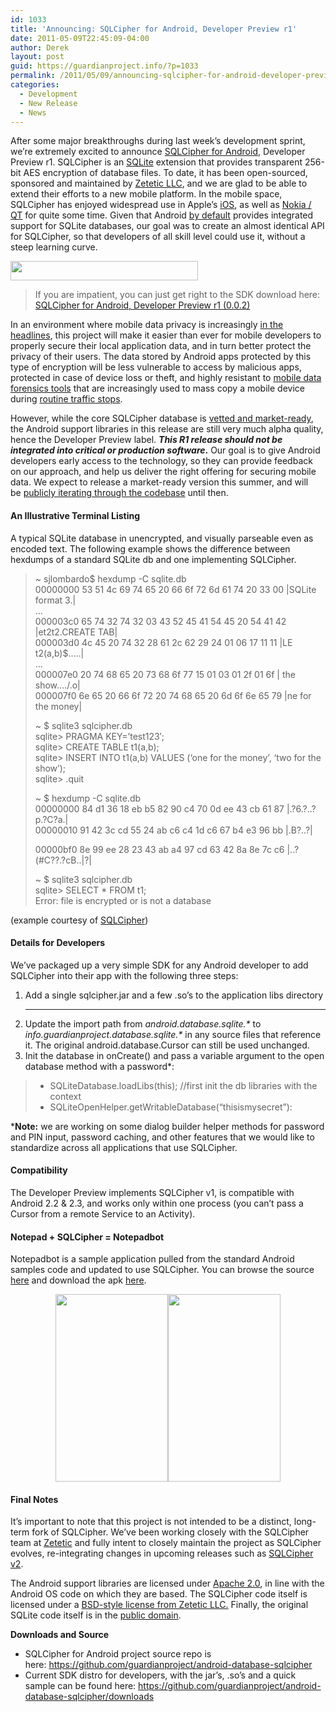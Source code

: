 ```yaml
---
id: 1033
title: 'Announcing: SQLCipher for Android, Developer Preview r1'
date: 2011-05-09T22:45:09-04:00
author: Derek
layout: post
guid: https://guardianproject.info/?p=1033
permalink: /2011/05/09/announcing-sqlcipher-for-android-developer-preview-r1/
categories:
  - Development
  - New Release
  - News
---
```

After some major breakthroughs during last week’s development sprint, we’re extremely excited to announce [SQLCipher for Android](https://guardianproject.info/code/sqlcipher/), Developer Preview r1. SQLCipher is an [SQLite](http://sqlite.org/) extension that provides transparent 256-bit AES encryption of database files. To date, it has been open-sourced, sponsored and maintained by [Zetetic LLC](http://zetetic.net/), and we are glad to be able to extend their efforts to a new mobile platform. In the mobile space, SQLCipher has enjoyed widespread use in Apple’s [iOS](http://sqlcipher.net/documentation/ios.html), as well as [Nokia / QT](http://www.qtcentre.org/wiki/index.php?title=Building_QSQLITE_driver_with_AES-256_encryption_support) for quite some time. Given that Android [by default](http://developer.android.com/guide/topics/data/data-storage.html#db) provides integrated support for SQLite databases, our goal was to create an almost identical API for SQLCipher, so that developers of all skill level could use it, without a steep learning curve.

[<img title="logo-sqlcipher" src="https://guardianproject.info/wp-content/uploads/2011/02/logo-sqlcipher-300x31.png" alt="" width="300" height="31" />](https://guardianproject.info/wp-content/uploads/2011/02/logo-sqlcipher.png)

> If you are impatient, you can just get right to the SDK download here:  
> [SQLCipher for Android, Developer Preview r1 (0.0.2)](https://github.com/downloads/guardianproject/android-database-sqlcipher/SQLCipherForAndroid-alpha-sdk-0.0.2.zip)

In an environment where mobile data privacy is increasingly [in the headlines](http://www.reuters.com/article/2011/05/08/us-privacy-congress-idUSTRE7471SA20110508), this project will make it easier than ever for mobile developers to properly secure their local application data, and in turn better protect the privacy of their users. The data stored by Android apps protected by this type of encryption will be less vulnerable to access by malicious apps, protected in case of device loss or theft, and highly resistant to [mobile data forensics tools](http://www.cellebrite.com/) that are increasingly used to mass copy a mobile device during [routine traffic stops](http://www.thenewspaper.com/news/34/3458.asp).

However, while the core SQLCipher database is [vetted and market-ready](http://zetetic.net/index), the Android support libraries in this release are still very much alpha quality, hence the Developer Preview label. **_This R1 release should not be integrated into critical or production software_.** Our goal is to give Android developers early access to the technology, so they can provide feedback on our approach, and help us deliver the right offering for securing mobile data. We expect to release a market-ready version this summer, and will be [publicly iterating through the codebase](https://github.com/guardianproject/android-database-sqlcipher/commits/master) until then.

#### An Illustrative Terminal Listing

A typical SQLite database in unencrypted, and visually parseable even as encoded text. The following example shows the difference between hexdumps of a standard SQLite db and one implementing SQLCipher.

> ~ sjlombardo$ hexdump -C sqlite.db  
> 00000000 53 51 4c 69 74 65 20 66 6f 72 6d 61 74 20 33 00 |SQLite format 3.|  
> …  
> 000003c0 65 74 32 74 32 03 43 52 45 41 54 45 20 54 41 42 |et2t2.CREATE TAB|  
> 000003d0 4c 45 20 74 32 28 61 2c 62 29 24 01 06 17 11 11 |LE t2(a,b)$…..|  
> …  
> 000007e0 20 74 68 65 20 73 68 6f 77 15 01 03 01 2f 01 6f | the show…./.o|  
> 000007f0 6e 65 20 66 6f 72 20 74 68 65 20 6d 6f 6e 65 79 |ne for the money|
> 
> ~ $ sqlite3 sqlcipher.db  
> sqlite> PRAGMA KEY=’test123′;  
> sqlite> CREATE TABLE t1(a,b);  
> sqlite> INSERT INTO t1(a,b) VALUES (‘one for the money’, ‘two for the show’);  
> sqlite> .quit
> 
> ~ $ hexdump -C sqlite.db  
> 00000000 84 d1 36 18 eb b5 82 90 c4 70 0d ee 43 cb 61 87 |.?6.?..?p.?C?a.|  
> 00000010 91 42 3c cd 55 24 ab c6 c4 1d c6 67 b4 e3 96 bb |.B<!--?U$???.?g??.?| ... 00000be0  dc 77 5c 6c de c6 d3 be  43 49 48 3e f3 02 94 a9  |?w\l??ӾCIH-->?..?|
> 
>  
> 00000bf0 8e 99 ee 28 23 43 ab a4 97 cd 63 42 8a 8e 7c c6 |..?(#C??.?cB..|?|
> 
> ~ $ sqlite3 sqlcipher.db  
> sqlite> SELECT * FROM t1;  
> Error: file is encrypted or is not a database

(example courtesy of [SQLCipher](http://sqlcipher.net/design))

#### Details for Developers

We’ve packaged up a very simple SDK for any Android developer to add SQLCipher into their app with the following three steps:

  1. Add a single sqlcipher.jar and a few .so’s to the application libs directory  
     ****
  2. Update the import path from _android.database.sqlite.*_ to _info.guardianproject.database.sqlite.*_ in any source files that reference it. The original android.database.Cursor can still be used unchanged.
  3. Init the database in onCreate() and pass a variable argument to the open database method with a password*:

>   * SQLiteDatabase.loadLibs(this); //first init the db libraries with the context
>   * SQLiteOpenHelper.getWritableDatabase(“thisismysecret”):

***Note:** we are working on some dialog builder helper methods for password and PIN input, password caching, and other features that we would like to standardize across all applications that use SQLCipher.

#### Compatibility

The Developer Preview implements SQLCipher v1, is compatible with Android 2.2 & 2.3, and works only within one process (you can’t pass a Cursor from a remote Service to an Activity).

#### Notepad + SQLCipher = Notepadbot

Notepadbot is a sample application pulled from the standard Android samples code and updated to use SQLCipher. You can browse the source [here](https://github.com/guardianproject/notepadbot) and download the apk [here](https://github.com/guardianproject/notepadbot/Notepadbot-0.0.1c-dev.apk/qr_code).

<p style="text-align: center;">
  <img class="alignnone" src="https://guardianproject.info/wp-content/uploads/2011/05/prompt.png" alt="" width="180" height="300" /><img class="alignnone" title="successful authentication" src="https://guardianproject.info/wp-content/uploads/2011/05/notes.png" alt="" width="180" height="300" />
</p>

#### Final Notes

It’s important to note that this project is not intended to be a distinct, long-term fork of SQLCipher. We’ve been working closely with the SQLCipher team at [Zetetic](http://zetetic.net/) and fully intent to closely maintain the project as SQLCipher evolves, re-integrating changes in upcoming releases such as [SQLCipher v2](https://github.com/sjlombardo/sqlcipher/tree/v2beta).

The Android support libraries are licensed under [Apache 2.0](https://github.com/guardianproject/android-database-sqlcipher/blob/master/LICENSE), in line with the Android OS code on which they are based. The SQLCipher code itself is licensed under a [BSD-style license from Zetetic LLC.](https://github.com/guardianproject/android-database-sqlcipher/blob/master/SQLCIPHER_LICENSE) Finally, the original SQLite code itself is in the [public domain](http://www.sqlite.org/copyright.html).

**Downloads and Source**

  * SQLCipher for Android project source repo is here: <https://github.com/guardianproject/android-database-sqlcipher>
  * Current SDK distro for developers, with the jar’s, .so’s and a quick sample can be found here: <https://github.com/guardianproject/android-database-sqlcipher/downloads>